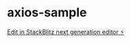 # axios-sample

[Edit in StackBlitz next generation editor ⚡️](https://stackblitz.com/~/github.com/athithyaramaa1/axios-sample)